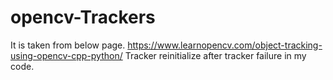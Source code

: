 # opencv-Trackers
It is taken from below page.
https://www.learnopencv.com/object-tracking-using-opencv-cpp-python/
Tracker reinitialize after tracker failure in my code.
